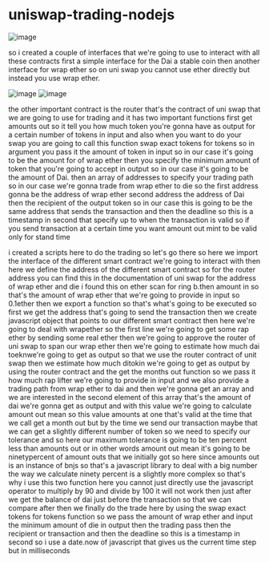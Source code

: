 # uniswap-trading-nodejs

![image](https://user-images.githubusercontent.com/69389020/172056392-70ffec45-83fb-41eb-8686-5ce532a17a85.png)


so i created a couple of interfaces that we're going to use to interact with all these contracts
first a simple interface for the Dai a stable coin then another interface for wrap ether
so on uni swap you cannot use ether directly but instead you use wrap ether.

![image](https://user-images.githubusercontent.com/69389020/172056440-9a5452f5-ba0e-40cd-8b6a-0f25adfc425d.png)
![image](https://user-images.githubusercontent.com/69389020/172056472-4c404181-fff3-4a7a-a4e7-15b14ed7fb6e.png)



the other important contract is the router that's the contract of uni swap that we are going to use
for trading and it has two important functions first get amounts out so it tell you how much token you're
gonna have as output for a certain number of tokens in input and also when you want to do your swap you are
going to call this function swap exact tokens for tokens so in argument you pass it the amount of token
in input so in our case it's going to be the amount for of wrap ether then you specify the minimum amount of
token that you're going to accept in output so in our case it's going to be the amount of Dai.
then an array of addresses to specify your trading path so in our case we're gonna trade
from wrap ether to die so the first address gonna be the address of wrap ether second address the address
of Dai then the recipient of the output token so in our case this is going to be the same address that sends the transaction and then the deadline so this is a timestamp in second that specify up to when the
transaction is valid so if you send transaction at a certain time you want amount out mint to be valid
only for stand time 

i created a scripts here to do the trading so let's go there so here we import the interface of the different smart contract we're going to interact with
then here we define the address of the different smart contract so for the router address you can find this in the documentation of uni swap for the address of wrap ether and die i found this on ether scan for
ring b.then amount in so that's the amount of wrap ether that we're going to provide in input so 0.1ether then we export a function so that's what's going to be executed
so first we get the address that's going to send the transaction then we create javascript object that points to our different smart contract then here we're going to deal with wrapether so the first line we're going to get some rap ether by sending some real ether then we're going to approve the router of uni swap to span our wrap ether then we're going to estimate how much dai toeknwe're going to get as output so that we use the router contract of unit swap
then we estimate how much ditokin we're going to get as output by using the router contract and the get the months out function so we pass it how much rap lifter we're going to provide in input and we also provide a trading path from
wrap ether to dai and then we're gonna get an array and we are interested in the second element of this array that's the amount of dai we're gonna get as output and with this value we're going to calculate amount out mean so this value
amounts at one that's valid at the time that we call get a month out but by the time we send our transaction maybe that we can get a slightly different number of token so we need to specify our tolerance and so here
our maximum tolerance is going to be ten percent less than amounts out or in other words amount out mean it's going to be ninetypercent of amount outs that we initially got so here since amounts out is an instance
of bnjs so that's a javascript library to deal with a big number the way we calculate ninety percent is a slightly more complex so that's why i use this two function here you cannot just directly
use the javascript operator to multiply by 90 and divide by 100 it will not work
then just after we get the balance of dai just before the transaction so that we can compare after then we finally do the trade here by using the swap exact tokens for tokens function
so we pass the amount of wrap ether and input the minimum amount of die in output then the trading pass then the recipient or transaction and then the deadline so this is a timestamp in second so i use a date.now of javascript that
gives us the current time step but in milliseconds
